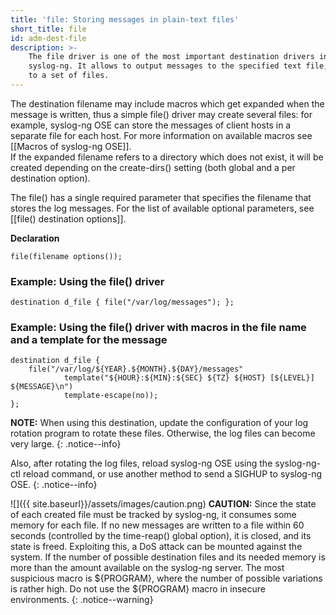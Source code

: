 ```yaml
---
title: 'file: Storing messages in plain-text files'
short_title: file
id: adm-dest-file
description: >-
    The file driver is one of the most important destination drivers in
    syslog-ng. It allows to output messages to the specified text file, or
    to a set of files.
---
```


The destination filename may include macros which get expanded when the
message is written, thus a simple file() driver may create several
files: for example, syslog-ng OSE can store the messages of client hosts
in a separate file for each host. For more information on available
macros see [[Macros of syslog-ng OSE]].  
If the expanded filename refers to a directory which does not exist, it
will be created depending on the create-dirs() setting (both global and
a per destination option).

The file() has a single required parameter that specifies the filename
that stores the log messages. For the list of available optional
parameters, see [[file() destination options]].

**Declaration**

```config
file(filename options());
```

### Example: Using the file() driver

```config
destination d_file { file("/var/log/messages"); };
```

### Example: Using the file() driver with macros in the file name and a template for the message

```config
destination d_file {
    file("/var/log/${YEAR}.${MONTH}.${DAY}/messages"
            template("${HOUR}:${MIN}:${SEC} ${TZ} ${HOST} [${LEVEL}] ${MESSAGE}\n")
            template-escape(no));
};
```

**NOTE:** When using this destination, update the configuration of your log
rotation program to rotate these files. Otherwise, the log files can
become very large.
{: .notice--info}

Also, after rotating the log files, reload syslog-ng OSE using the
syslog-ng-ctl reload command, or use another method to send a SIGHUP to
syslog-ng OSE.
{: .notice--info}

![]({{ site.baseurl}}/assets/images/caution.png) **CAUTION:**
Since the state of each created file must be tracked by syslog-ng, it consumes
some memory for each file. If no new messages are written to a file within 60
seconds (controlled by the time-reap() global option), it is closed, and its
state is freed. Exploiting this, a DoS attack can be mounted against the system.
If the number of possible destination files and its needed memory is more than
the amount available on the syslog-ng server. The most suspicious macro is
${PROGRAM}, where the number of possible variations is rather high.
Do not use the \${PROGRAM} macro in insecure environments.
{: .notice--warning}
